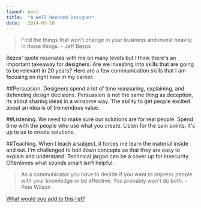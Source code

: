 ```yaml
---
layout: post
title:  "A Well Rounded Designer"
date:   2014-09-20
---
```


> Find the things that won't change in your business and invest heavily in those things. - Jeff Bezos

Bezos' quote resonates with me on many levels but I think there's an important takeaway for designers.
Are we investing into skills that are going to be relevant in 20 years?
Here are a few communication skills that I am focusing on right now in my career.

##Persuasion.
Designers spend a lot of time reassuring, explaining, and defending design decisions.
Persuasion is not the same thing as deception, its about sharing ideas in a winsome way.
The ability to get people excited about an idea is of tremendous value.

##Listening.
We need to make sure our solutions are for real people.
Spend time with the people who use what you create.
Listen for the pain points, it's up to us to create solutions.

##Teaching.
When I teach a subject, it forces me learn the material inside and out.
I'm challenged to boil down concepts so that they are easy to explain and understand.
Technical jargon can be a cover up for insecurity.
Oftentimes what sounds smart isn't helpful.

> As a communicator you have to decide if you want to impress people with your knowledge or be effective. You probably won't do both. - Pete Wilson

[What would you add to this list?](https://twitter.com/intent/tweet?screen_name=philipcdavis)

